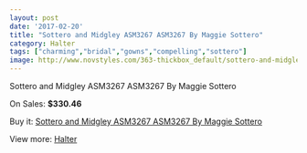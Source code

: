 ```yaml
---
layout: post
date: '2017-02-20'
title: "Sottero and Midgley ASM3267 ASM3267 By Maggie Sottero"
category: Halter
tags: ["charming","bridal","gowns","compelling","sottero"]
image: http://www.novstyles.com/363-thickbox_default/sottero-and-midgley-asm3267-asm3267-by-maggie-sottero.jpg
---
```

Sottero and Midgley ASM3267 ASM3267 By Maggie Sottero

On Sales: **$330.46**
<a href="https://www.novstyles.com/en/halter/203-sottero-and-midgley-asm3267-asm3267-by-maggie-sottero.html"><amp-img layout="responsive" width="600" height="600" src="//www.novstyles.com/363-thickbox_default/sottero-and-midgley-asm3267-asm3267-by-maggie-sottero.jpg" alt="Sottero and Midgley ASM3267 ASM3267 By Maggie Sottero 0" /></a>
<a href="https://www.novstyles.com/en/halter/203-sottero-and-midgley-asm3267-asm3267-by-maggie-sottero.html"><amp-img layout="responsive" width="600" height="600" src="//www.novstyles.com/364-thickbox_default/sottero-and-midgley-asm3267-asm3267-by-maggie-sottero.jpg" alt="Sottero and Midgley ASM3267 ASM3267 By Maggie Sottero 1" /></a>

Buy it: [Sottero and Midgley ASM3267 ASM3267 By Maggie Sottero](https://www.novstyles.com/en/halter/203-sottero-and-midgley-asm3267-asm3267-by-maggie-sottero.html "Sottero and Midgley ASM3267 ASM3267 By Maggie Sottero")

View more: [Halter](https://www.novstyles.com/en/3-halter "Halter")